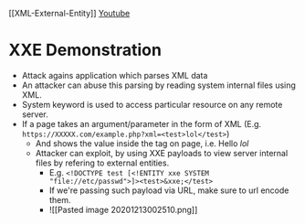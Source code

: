 [[XML-External-Entity]]
[Youtube](https://www.youtube.com/watch?v=urQZZJ8iDB8)

# XXE Demonstration
- Attack agains application which parses XML data
- An attacker can abuse this parsing by reading system internal files using XML.
- System keyword is used to access particular resource on any remote server.
- If a page takes an argument/parameter in the form of XML (E.g. `https://XXXXX.com/example.php?xml=<test>lol</test>`)
	- And shows the value inside the tag on page, i.e. Hello *lol* 
	- Attacker can exploit, by using XXE payloads to view server internal files by refering to external entities.
		- E.g. `<!DOCTYPE test [<!ENTITY xxe SYSTEM "file://etc/passwd">]><test>&xxe;</test>`
		- If we're passing such payload via URL, make sure to url encode them.
		- ![[Pasted image 20201213002510.png]]
